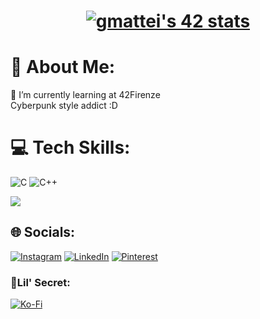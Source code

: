 # <div align="center"> [![gmattei's 42 stats](https://badge42.vercel.app/api/v2/cljimj8xo002508mj1jcrkhh6/stats?cursusId=21&coalitionId=285)](https://github.com/JaeSeoKim/badge42) </div>

# 💫 About Me:
🌱 I’m currently learning at 42Firenze<br>Cyberpunk style addict :D

# 💻 Tech Skills:
![C](https://img.shields.io/badge/c-%2300599C.svg?style=flat&logo=c&logoColor=white) ![C++](https://img.shields.io/badge/c++-%2300599C.svg?style=flat&logo=c%2B%2B&logoColor=white)

[![](https://visitcount.itsvg.in/api?id=gmattei&icon=0&color=0)](https://visitcount.itsvg.in)

## 🌐 Socials:
[![Instagram](https://img.shields.io/badge/Instagram-%23E4405F.svg?logo=Instagram&logoColor=white)](https://instagram.com/@arkarayn) [![LinkedIn](https://img.shields.io/badge/LinkedIn-%230077B5.svg?logo=linkedin&logoColor=white)](https://linkedin.com/in/https://www.linkedin.com/in/giovanni-mattei-7a74b8265) [![Pinterest](https://img.shields.io/badge/Pinterest-%23E60023.svg?logo=Pinterest&logoColor=white)](https://pinterest.com/Arkarayn_) 

  ### 💞Lil' Secret:
  [![Ko-Fi](https://img.shields.io/badge/Ko--fi-F16061?style=for-the-badge&logo=ko-fi&logoColor=white)](https://ko-fi.com/https://ko-fi.com/arkarayn) 
